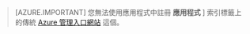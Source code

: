 > [AZURE.IMPORTANT]
您無法使用應用程式中註冊 **應用程式** ] 索引標籤上的傳統 [Azure 管理入口網站](https://manage.windowsazure.com/) 這個。
